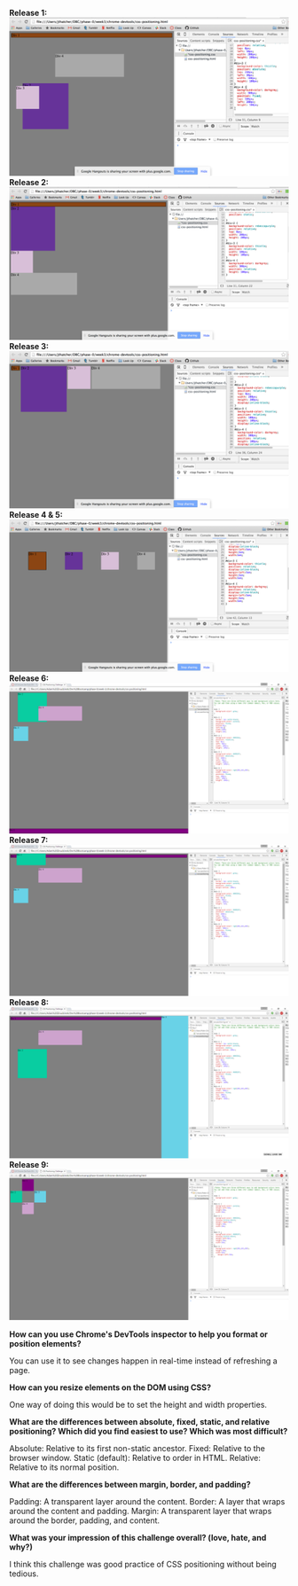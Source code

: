 **Release 1:**
![Release 1](imgs/Release-1.png)
**Release 2:**
![Release 2](imgs/Release-2.png)
**Release 3:**
![Release 3](imgs/Release-3.png)
**Release 4 & 5:**
![Release 4 & 5](imgs/Release-4-5.png)
**Release 6:**
![Release 6](imgs/Release-6.png)
**Release 7:**
![Release 7](imgs/Release-7.png)
**Release 8:**
![Release 8](imgs/Release-8.png)
**Release 9:**
![Release 9](imgs/Release-9.png)

**How can you use Chrome's DevTools inspector to help you format or position elements?**

You can use it to see changes happen in real-time instead of refreshing a page.

**How can you resize elements on the DOM using CSS?**

One way of doing this would be to set the height and width properties.

**What are the differences between absolute, fixed, static, and relative positioning? Which did you find easiest to use? Which was most difficult?**

Absolute: Relative to its first non-static ancestor.
Fixed: Relative to the browser window.
Static (default): Relative to order in HTML.
Relative: Relative to its normal position.

**What are the differences between margin, border, and padding?**

Padding: A transparent layer around the content.
Border: A layer that wraps around the content and padding.
Margin: A transparent layer that wraps around the border, padding, and content.

**What was your impression of this challenge overall? (love, hate, and why?)**

I think this challenge was good practice of CSS positioning without being tedious.